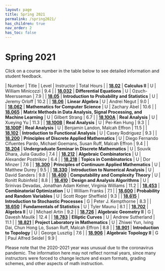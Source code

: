 ```yaml
---
layout: page
title: Spring 2021
permalink: /spring2021/
has_children: true
nav_order: 2
has_toc: false
---
```


# Spring 2021

Click on a course number in the table below to see detailed information and student feedback.

| Number                                   | Title                                                                        | Level | Instructor                                       | Total Hours |
| [**18.02**](/18.02-spring-2021.html)     | **Calculus II**                                                              | U     | William Minicozzi                                | 9.4         |
| [**18.032**](/18.032-spring-2021.html)   | **Differential Equations**                                                   | U     | Ozuch-Meersseman                                 | 7.9         |
| [**18.05**](/18.05-spring-2021.html)     | **Introduction to Probability and Statistics**                               | U     | Jeremy Orloff                                    | 10.2        |
| [**18.06**](/18.06-spring-2021.html)     | **Linear Algebra**                                                           | U     | Andrei Negut                                     | 9.0         |          
| [**18.062**](/18.062-spring-2021.html)   | **Mathematics for Computer Science**                                         | U     | Zachary Abel                                     | 10.6        |
| [**18.065**](/18.065-spring-2021.html)   | **Matrix Methods in Data Analysis, Signal Processing, and Machine Learning** | U     | Gilbert Strang                                   | 6.7         |
| [**18.100A**](/18.100A-spring-2021html)  | **Real Analysis**                                                            | U     | Xueying Yu                                       | 11.3        |
| [**18.100B**](/18.100B-spring-2021html)  | **Real Analysis**                                                            | U     | Pei-Ken Hung                                     | 9.3         |
| [**18.100P**](/18.100P-spring-2021html)  | **Real Analysis**                                                            | U     | Benjamin Landon, Malcah Effron                   | 11.5        |
| [**18.102**](/18.102-spring-2021.html)   | **Introduction to Functional Analysis**                                      | U     | Casey Rodriguez                                   | 9.3         |
| [**18.200**](/18.200-spring-2021.html)   | **Principles of Discrete Applied Mathematics**                               | U     | Diego Fernando Cifuentes Pardo, Michael Goemans, Susan Ruff, Malcah Effron                        | 9.4         |
| [**18.204**](/18.204-spring-2021.html)   | **Undergraduate Seminar in Discrete Mathematics**                            | U     | Souvik Dhara, Julia Gaudio                       | 7.4         |
| [**18.212**](/18.212-spring-2021.html)   | **Algebraic Combinatorics**                                                  | U     | Alexander Postnikov                              | 6.4         |
| [**18.218**](/18.218-spring-2021.html)   | **Topics in Combinatorics**                                                  | U     | Dor Minzer                                       | 7.6         |
| [**18.300**](/18.300-spring-2021.html)   | **Principles of Continuum Applied Mathematics**                              | U     | Matthew Durey                                    | 9.5         |
| [**18.330**](/18.330-spring-2021.html)   | **Introduction to Numerical Analysis**                                       | U     | David Sanders                                    | 9.8         | 
| [**18.400**](/18.400-spring-2021.html)   | **Computability and Complexity Theory**                                      | U     | Ronitt Rubinfeld                                 | 8.8         |
| [**18.410**](/18.410-spring-2021.html)   | **Design and Analysis Algorithms**                                           | U     | Srinivas Devadas, Jonathan Adam Kelner, Virginia Williams                                | 11.2        | 
| [**18.453**](/18.453-spring-2021.html)   | **Combinatorial Optimization**                                               | U     | William Franks                                   | 7.1         |
| [**18.600**](/18.600-spring-2021.html)   | **Probability and Random Variables**                                         | U     | Scott Roger Sheffield                            | 9.3         |
| [**18.615**](/18.615-spring-2021.html)   | **Introduction to Stochastic Processes**                                     | G     | Peter J. Kempthorne                              | 8.3         | 
| [**18.650**](/18.650-spring-2021.html)   | **Fundamentals of Statistics**                                               | U     | Tyler Maunu                                      | 8.1         | 
| [**18.702**](/18.702-spring-2021.html)   | **Algebra II**                                                               | U     | Michael Artin                                    | 9.2         | 
| [**18.726**](/18.726-spring-2021.html)   | **Algebraic Geometry II**                                                    | G     | Davesh Maulik                                    | 12.4        |
| [**18.783**](/18.783-spring-2021.html)   | **Elliptic Curves**                                                          | U     | Andrew Sutherland                                | 11.1        | 
| [**18.821**](/18.821-spring-2021.html)   | **Project Laboratory in Mathematics**                                        | U     | Zhiwei Yun, Iving Dai, Chun Hong Lo, Susan Ruff, Malcah Effron                                    | 8.8         |
| [**18.901**](/18.901-spring-2021.html)   | **Introduction to Topology**                                                 | U     | George Lusztig                                   | 7.6         |
| [**18.906**](/18.906-spring-2021.html)   | **Algebraic Topology II**                                                    | G     | Paul Alfred Seidel                               | 9.9         |

<!-- | Number                                   | Title          | Level | Instructor     | Total Hours |
| :--------------------------------------- | :------------- | :---- | -------------- | ----------- |
| [**18.100B**](/18.100B-spring-2021.html) | **Analysis I** | U     | Tobias Colding | 8.9         |
| [**18.100B**](/18.100B-spring-2021.html) | **Analysis I** | U     | Tobias Colding | 8.9         |
| [**18.100B**](/18.100B-spring-2021.html) | **Analysis I** | U     | Tobias Colding | 8.9         |
| [**18.100B**](/18.100B-spring-2021.html) | **Analysis I** | U     | Tobias Colding | 8.9         |
| [**18.100B**](/18.100B-spring-2021.html) | **Analysis I** | U     | Tobias Colding | 8.9         |
| [**18.100B**](/18.100B-spring-2021.html) | **Analysis I** | U     | Tobias Colding | 8.9         |
| [**18.100B**](/18.100B-spring-2021.html) | **Analysis I** | U     | Tobias Colding | 8.9         |
| [**18.100B**](/18.100B-spring-2021.html) | **Analysis I** | U     | Tobias Colding | 8.9         |
| [**18.100B**](/18.100B-spring-2021.html) | **Analysis I** | U     | Tobias Colding | 8.9         |
| [**18.100B**](/18.100B-spring-2021.html) | **Analysis I** | U     | Tobias Colding | 8.9         |
| [**18.100B**](/18.100B-spring-2021.html) | **Analysis I** | U     | Tobias Colding | 8.9         |
| [**18.100B**](/18.100B-spring-2021.html) | **Analysis I** | U     | Tobias Colding | 8.9         | -->

<!-- _For a PDF version of this semester's underground guide, click [**here**](/assets/files/Underground_Guide_Fall2020.pdf)._ -->

Please note that the 2020-2021 year was unusual due to the coronavirus pandemic. The information here may not reflect normal years, since many instructors were forced to change lecture and exam formats, grading schemes, and other aspects of math instruction.

